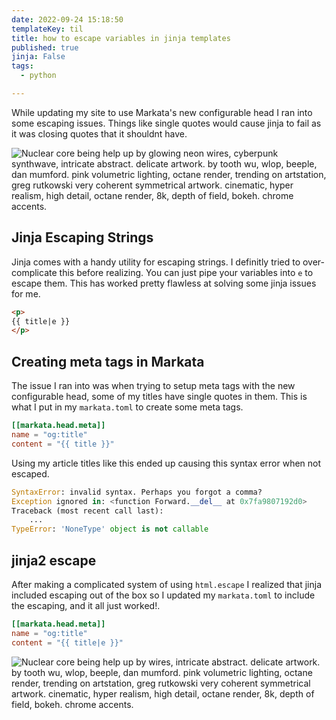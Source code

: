 ```yaml
---
date: 2022-09-24 15:18:50
templateKey: til
title: how to escape variables in jinja templates
published: true
jinja: False
tags:
  - python

---
```


While updating my site to use Markata's new configurable head I ran into some
escaping issues.  Things like single quotes would cause jinja to fail as it was
closing quotes that it shouldnt have.

![Nuclear core being help up by glowing neon wires, cyberpunk synthwave, intricate abstract. delicate artwork. by tooth wu, wlop, beeple, dan mumford. pink volumetric lighting, octane render, trending on artstation, greg rutkowski very coherent symmetrical artwork. cinematic, hyper realism, high detail, octane render, 8k, depth of field, bokeh. chrome accents.](https://stable-diffusion.waylonwalker.com/000258.1910330087.webp#cinematic)

## Jinja Escaping Strings

Jinja comes with a handy utility for escaping strings.  I definitly tried to
over-complicate this before realizing.  You can just pipe your variables into
`e` to escape them.  This has worked pretty flawless at solving some jinja
issues for me.

``` html
<p>
{{ title|e }}
</p>
```

## Creating meta tags in Markata

The issue I ran into was when trying to setup meta tags with the new
configurable head, some of my titles have single quotes in them.  This is what
I put in my `markata.toml` to create some meta tags.

``` toml
[[markata.head.meta]]
name = "og:title"
content = "{{ title }}"
```

Using my article titles like this ended up causing this syntax error when not
escaped.

``` python
SyntaxError: invalid syntax. Perhaps you forgot a comma?
Exception ignored in: <function Forward.__del__ at 0x7fa9807192d0>
Traceback (most recent call last):
    ...
TypeError: 'NoneType' object is not callable
```

## jinja2 escape

After making a complicated system of using `html.escape` I realized that jinja
included escaping out of the box so I updated my `markata.toml` to include the
escaping, and it all just worked!.

``` toml
[[markata.head.meta]]
name = "og:title"
content = "{{ title|e }}"
```

![Nuclear core being help up by wires, intricate abstract. delicate artwork. by tooth wu, wlop, beeple, dan mumford. pink volumetric lighting, octane render, trending on artstation, greg rutkowski very coherent symmetrical artwork. cinematic, hyper realism, high detail, octane render, 8k, depth of field, bokeh. chrome accents.](https://stable-diffusion.waylonwalker.com/000255.3328233410.webp#cinematic)

